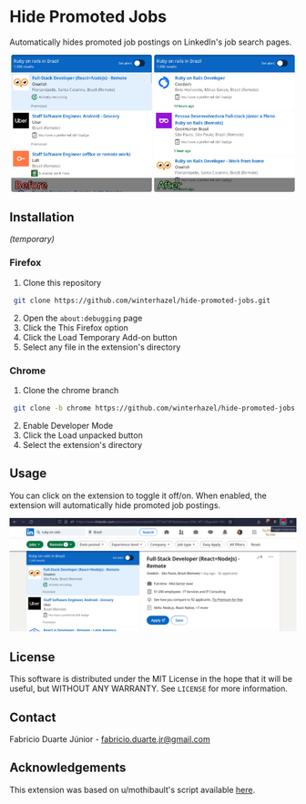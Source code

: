 # Hide Promoted Jobs

Automatically hides promoted job postings on LinkedIn's job search pages.

<div align="center">
  <img src=".github/images/before.png" alt="Before" width="49%"> <img src=".github/images/after.png" alt="After" width="49%">
</div>

## Installation

_(temporary)_

### Firefox

1. Clone this repository
  ```sh
   git clone https://github.com/winterhazel/hide-promoted-jobs.git
   ```
2. Open the `about:debugging` page
3. Click the This Firefox option
4. Click the Load Temporary Add-on button
5. Select any file in the extension's directory

### Chrome

1. Clone the chrome branch
  ```sh
   git clone -b chrome https://github.com/winterhazel/hide-promoted-jobs.git
   ```
2. Enable Developer Mode
3. Click the Load unpacked button
4. Select the extension's directory

## Usage

You can click on the extension to toggle it off/on. When enabled, the extension will automatically hide promoted job postings. 

<div align="center">
  <img src=".github/images/usage.gif" alt="Usage">
</div>

## License

This software is distributed under the MIT License in the hope that it will be useful, but WITHOUT ANY WARRANTY. See `LICENSE` for more information.

## Contact

Fabricio Duarte Júnior - fabricio.duarte.jr@gmail.com

## Acknowledgements

This extension was based on u/mothibault's script available [here](https://www.reddit.com/r/linkedin/comments/nhzcyz/comment/hrdq2fk).
